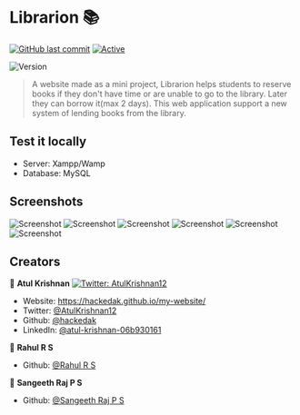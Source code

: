 # Librarion 📚
[![GitHub last commit](https://img.shields.io/github/last-commit/google/skia.svg?style=flat)]()  [![Active](http://img.shields.io/badge/Status-Active-green.svg)](https://tterb.github.io)


![Version](https://img.shields.io/badge/version-1.0-blue.svg?cacheSeconds=2592000)


> A website made as a mini project, Librarion helps students to reserve books if they don't have time or are unable to go to the library. Later they can borrow it(max 2 days). This web application support a new system of lending books from the library.

## Test it locally

* Server: Xampp/Wamp
* Database: MySQL

## Screenshots
![Screenshot](https://github.com/hackedak/Library-Management/admin-dashboard.png)
![Screenshot](https://github.com/hackedak/Library-Management/admin-dashboard-2.png)
![Screenshot](https://github.com/hackedak/Library-Management/admin-issuebook.png)
![Screenshot](https://github.com/hackedak/Library-Management/screenshot-user-bookDetails.png)
![Screenshot](https://github.com/hackedak/Library-Management/screenshot-user-booksearch.png)
![Screenshot](https://github.com/hackedak/Library-Management/screenshot-user-dashboard.png)

## Creators

👤 **Atul Krishnan**
[![Twitter: AtulKrishnan12](https://img.shields.io/twitter/follow/AtulKrishnan12.svg?style=social)](https://twitter.com/AtulKrishnan12)
* Website: https://hackedak.github.io/my-website/
* Twitter: [@AtulKrishnan12](https://twitter.com/AtulKrishnan12)
* Github: [@hackedak](https://github.com/hackedak)
* LinkedIn: [@atul-krishnan-06b930161](https://linkedin.com/in/atul-krishnan-06b930161)

👤 **Rahul R S**
* Github: [@Rahul R S](https://github.com/RahulRS246)

👤 **Sangeeth Raj P S**
* Github: [@Sangeeth Raj P S](https://github.com/X-Quirk)
